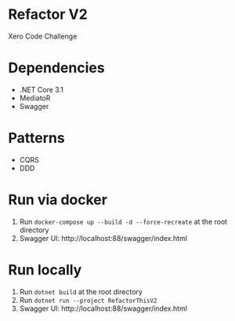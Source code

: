 # Refactor V2
Xero Code Challenge

# Dependencies
* .NET Core 3.1
* MediatoR
* Swagger

# Patterns
* CQRS
* DDD

# Run via docker 
1. Run `docker-compose up --build -d --force-recreate` at the root directory
2. Swagger UI: http://localhost:88/swagger/index.html

# Run locally
1. Run `dotnet build` at the root directory
2. Run `dotnet run --project RefactorThisV2`
3. Swagger UI: http://localhost:88/swagger/index.html